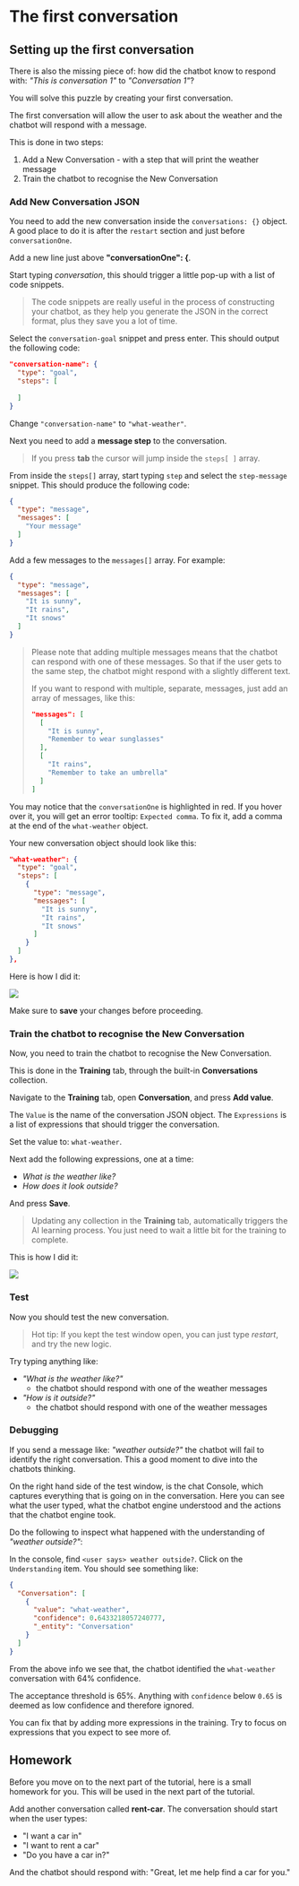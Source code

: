# The first conversation

## Setting up the first conversation

There is also the missing piece of: how did the chatbot know to respond with: *"This is conversation 1"* to *"Conversation 1"*?

You will solve this puzzle by creating your first conversation.

The first conversation will allow the user to ask about the weather and the chatbot will respond with a message.

This is done in two steps:

1. Add a New Conversation - with a step that will print the weather message
2. Train the chatbot to recognise the New Conversation

### Add New Conversation JSON

You need to add the new conversation inside the `conversations: {}` object. A good place to do it is after the `restart` section and just before `conversationOne`.

Add a new line just above **"conversationOne": {**.

Start typing *conversation*, this should trigger a little pop-up with a list of code snippets. 

> The code snippets are really useful in the process of constructing your chatbot, as they help you generate the JSON in the correct format, plus they save you a lot of time.

Select the `conversation-goal` snippet and press enter. This should output the following code:

```json
"conversation-name": {
  "type": "goal",
  "steps": [
    
  ]
}
```

Change `"conversation-name"` to `"what-weather"`.

Next you need to add a **message step** to the conversation.

> If you press **tab** the cursor will jump inside the `steps[ ]` array. 

From inside the `steps[]` array, start typing `step` and select the `step-message` snippet. This should produce the following code:

```json
{
  "type": "message",
  "messages": [
    "Your message"
  ]
}
```

Add a few messages to the `messages[]` array. For example:

```json
{
  "type": "message",
  "messages": [
    "It is sunny",
    "It rains",
    "It snows"
  ]
}
```

> Please note that adding multiple messages means that the chatbot can respond with one of these messages. So that if the user gets to the same step, the chatbot might respond with a slightly different text.
> 
> If you want to respond with multiple, separate, messages, just add an array of messages, like this:
> 
> ```json
>"messages": [
>   [
>     "It is sunny",
>     "Remember to wear sunglasses"
>   ],
>   [
>     "It rains",
>     "Remember to take an umbrella"
>   ]
>]
> ```

You may notice that the `conversationOne` is highlighted in red. If you hover over it, you will get an error tooltip: `Expected comma`. To fix it, add a comma at the end of the `what-weather` object.

Your new conversation object should look like this:

```json
"what-weather": {
  "type": "goal",
  "steps": [
    {
      "type": "message",
      "messages": [
        "It is sunny",
        "It rains",
        "It snows"
      ]
    }
  ]
},
```

Here is how I did it:

![](./img/whatWeather.gif?raw=true)

Make sure to **save** your changes before proceeding.

### Train the chatbot to recognise the New Conversation
<!--Synonyms and stuff-->

Now, you need to train the chatbot to recognise the New Conversation.

This is done in the **Training** tab, through the built-in **Conversations** collection.

Navigate to the **Training** tab, open **Conversation**, and press **Add value**.

The `Value` is the name of the conversation JSON object. 
The `Expressions` is a list of expressions that should trigger the conversation.

Set the value to: `what-weather`.

Next add the following expressions, one at a time:

* *What is the weather like?*
* *How does it look outside?*

And press **Save**.

> Updating any collection in the **Training** tab, automatically triggers the AI learning process. You just need to wait a little bit for the training to complete. 

This is how I did it:

<!--This recording should show how to add the new conversation to the training-->
![](./img/whatWeather-training.gif?raw=true)

### Test

Now you should test the new conversation.

> Hot tip: If you kept the test window open, you can just type *restart*, and try the new logic.

Try typing anything like:

* *"What is the weather like?"*
	* the chatbot should respond with one of the weather messages
* *"How is it outside?"*
	* the chatbot should respond with one of the weather messages

<!--This gif should show testing the conversations -->
<!--![](./img/whatWeather-training.gif?raw=true)-->

### Debugging

If you send a message like: *"weather outside?"* the chatbot will fail to identify the right conversation. This a good moment to dive into the chatbots thinking.

On the right hand side of the test window, is the chat Console, which captures everything that is going on in the conversation. Here you can see what the user typed, what the chatbot engine understood and the actions that the chatbot engine took.

Do the following to inspect what happened with the understanding of *"weather outside?"*:

In the console, find `<user says> weather outside?`. Click on the `Understanding` item. You should see something like:

```json
{
  "Conversation": [
    {
      "value": "what-weather",
      "confidence": 0.6433218057240777,
      "_entity": "Conversation"
    }
  ]
}
```

From the above info we see that, the chatbot identified the `what-weather` conversation with 64% confidence.

The acceptance threshold is 65%. Anything with `confidence` below `0.65` is deemed as low confidence and therefore ignored.

You can fix that by adding more expressions in the training. Try to focus on expressions that you expect to see more of. 

<!--Here we should show testing the message that fails and then show the console info-->

## Homework

Before you move on to the next part of the tutorial, here is a small homework for you. This will be used in the next part of the tutorial.

Add another conversation called **rent-car**.
The conversation should start when the user types:

* "I want a car in"
* "I want to rent a car"
* "Do you have a car in?"

And the chatbot should respond with: "Great, let me help find a car for you."
